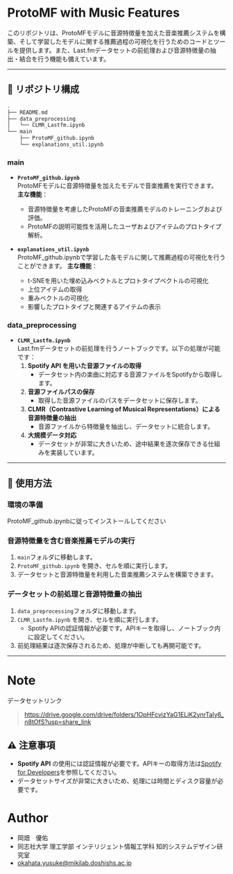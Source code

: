# ProtoMF with Music Features

このリポジトリは、ProtoMFモデルに音源特徴量を加えた音楽推薦システムを構築、そして学習したモデルに関する推薦過程の可視化を行うためのコードとツールを提供します。また、Last.fmデータセットの前処理および音源特徴量の抽出・結合を行う機能も備えています。

---

## 📂 リポジトリ構成
```bash
.
├── README.md
├── data_preprocessing
│   └── CLMR_Lastfm.ipynb
└── main
    ├── ProtoMF_github.ipynb
    └── explanations_util.ipynb
```

### **main**
- **`ProtoMF_github.ipynb`**  
  ProtoMFモデルに音源特徴量を加えたモデルで音楽推薦を実行できます。  
  **主な機能**：
  - 音源特徴量を考慮したProtoMFの音楽推薦モデルのトレーニングおよび評価。
  - ProtoMFの説明可能性を活用したユーザおよびアイテムのプロトタイプ解析。

- **`explanations_util.ipynb`**  
  ProtoMF_github.ipynbで学習した各モデルに関して推薦過程の可視化を行うことができます。
  **主な機能**：
  -  t-SNEを用いた埋め込みベクトルとプロトタイプベクトルの可視化
  -  上位アイテムの取得
  -  重みベクトルの可視化
  -  影響したプロトタイプと関連するアイテムの表示

### **data_preprocessing**
- **`CLMR_Lastfm.ipynb`**  
  Last.fmデータセットの前処理を行うノートブックです。以下の処理が可能です：  
  1. **Spotify API を用いた音源ファイルの取得**  
     - データセット内の楽曲に対応する音源ファイルをSpotifyから取得します。
  2. **音源ファイルパスの保存**  
     - 取得した音源ファイルのパスをデータセットに保存します。
  3. **CLMR（Contrastive Learning of Musical Representations）による音源特徴量の抽出**  
     - 音源ファイルから特徴量を抽出し、データセットに統合します。
  4. **大規模データ対応**  
     - データセットが非常に大きいため、途中結果を逐次保存できる仕組みを実装しています。

---

## 🚀 使用方法

### 環境の準備
ProtoMF_github.ipynbに従ってインストールしてください


### 音源特徴量を含む音楽推薦モデルの実行
1. `main`フォルダに移動します。
2. `ProtoMF_github.ipynb` を開き、セルを順に実行します。
3. データセットと音源特徴量を利用した音楽推薦システムを構築できます。

### データセットの前処理と音源特徴量の抽出
1. `data_preprocessing`フォルダに移動します。
2. `CLMR_Lastfm.ipynb` を開き、セルを順に実行します。
   - Spotify APIの認証情報が必要です。APIキーを取得し、ノートブック内に設定してください。
3. 前処理結果は逐次保存されるため、処理が中断しても再開可能です。

---

# Note
データセットリンク
> https://drive.google.com/drive/folders/1OpHFcvizYaG1ELiK2ynrTaIy6_n8tOfS?usp=share_link

## ⚠️ 注意事項
- **Spotify API** の使用には認証情報が必要です。APIキーの取得方法は[Spotify for Developers](https://developer.spotify.com/)を参照してください。
- データセットサイズが非常に大きいため、処理には時間とディスク容量が必要です。

# Author

<!--作成情報を列挙-->
* 岡畑　優佑
* 同志社大学 理工学部 インテリジェント情報工学科 知的システムデザイン研究室
* okahata.yusuke@mikilab.doshishs.ac.jp


